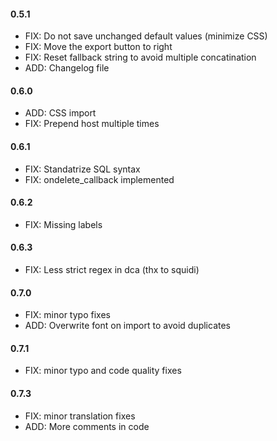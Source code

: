 #### 0.5.1

- FIX: Do not save unchanged default values (minimize CSS)
- FIX: Move the export button to right
- FIX: Reset fallback string to avoid multiple concatination
- ADD: Changelog file

#### 0.6.0

- ADD: CSS import
- FIX: Prepend host multiple times

#### 0.6.1

- FIX: Standatrize SQL syntax
- FIX: ondelete_callback implemented

#### 0.6.2

- FIX: Missing labels

#### 0.6.3

- FIX: Less strict regex in dca (thx to squidi)

#### 0.7.0

- FIX: minor typo fixes
- ADD: Overwrite font on import to avoid duplicates

#### 0.7.1

- FIX: minor typo and code quality fixes

#### 0.7.3

- FIX: minor translation fixes
- ADD: More comments in code